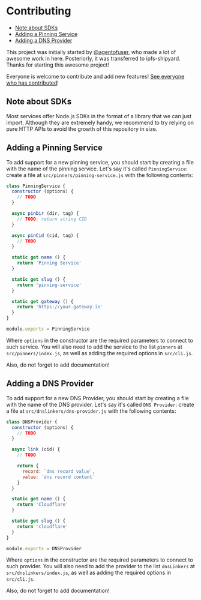 # Contributing

- [Note about SDKs](#note-about-sdks)
- [Adding a Pinning Service](#adding-a-pinning-service)
- [Adding a DNS Provider](#adding-a-dns-provider)

This project was initially started by [@agentofuser](https://github.com/agentofuser),
who made a lot of awesome work in here. Posteriorly, it was transferred to ipfs-shipyard.
Thanks for starting this awesome project!

Everyone is welcome to contribute and add new features!
[See everyone who has contributed](https://github.com/ipfs-shipyard/ipfs-deploy/graphs/contributors)!

## Note about SDKs

Most services offer Node.js SDKs in the format of a library that we can just import.
Although they are extremely handy, we recommend to try relying on pure HTTP APIs
to avoid the growth of this repository in size.

## Adding a Pinning Service

To add support for a new pinning service, you should start by creating a file with the
name of the pinning service. Let's say it's called `PinningService`: create a file at
`src/pinners/pinning-service.js` with the following contents:

```javascript
class PinningService {
  constructor (options) {
    // TODO
  }

  async pinDir (dir, tag) {
    // TODO: return string CID
  }

  async pinCid (cid, tag) {
    // TODO
  }

  static get name () {
    return 'Pinning Service'
  }

  static get slug () {
    return 'pinning-service'
  }

  static get gateway () {
    return 'https://your.gateway.io'
  }
}

module.exports = PinningService
```

Where `options` in the constructor are the required parameters to connect to such service.
You will also need to add the service to the list `pinners` at `src/pinners/index.js`, as well
as adding the required options in `src/cli.js`.

Also, do not forget to add documentation!

## Adding a DNS Provider

To add support for a new DNS Provider, you should start by creating a file with the
name of the DNS provider. Let's say it's called `DNS Provider`: create a file at
`src/dnslinkers/dns-provider.js` with the following contents:

```javascript
class DNSProvider {
  constructor (options) {
    // TODO
  }

  async link (cid) {
    // TODO

    return {
      record: `dns record value`,
      value: `dns record content`
    }
  }

  static get name () {
    return 'Cloudflare'
  }

  static get slug () {
    return 'cloudflare'
  }
}

module.exports = DNSProvider

```

Where `options` in the constructor are the required parameters to connect to such provider.
You will also need to add the provider to the list `dnsLinkers` at `src/dnslinkers/index.js`, as well
as adding the required options in `src/cli.js`.

Also, do not forget to add documentation!